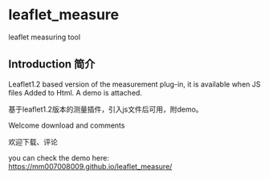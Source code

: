 # leaflet_measure
leaflet measuring tool


Introduction 简介
-------
Leaflet1.2 based version of the measurement plug-in, it is available when JS files Added to Html. A demo is attached.

基于leaflet1.2版本的测量插件，引入js文件后可用，附demo。

Welcome download and comments

欢迎下载、评论

you can check the demo here:
https://mm007008009.github.io/leaflet_measure/
